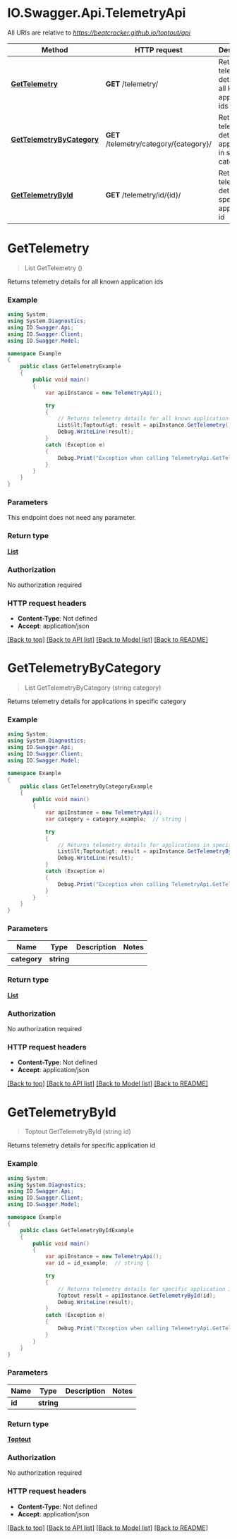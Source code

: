 # IO.Swagger.Api.TelemetryApi

All URIs are relative to *https://beatcracker.github.io/toptout/api*

Method | HTTP request | Description
------------- | ------------- | -------------
[**GetTelemetry**](TelemetryApi.md#gettelemetry) | **GET** /telemetry/ | Returns telemetry details for all known application ids
[**GetTelemetryByCategory**](TelemetryApi.md#gettelemetrybycategory) | **GET** /telemetry/category/{category}/ | Returns telemetry details for applications in specific category
[**GetTelemetryById**](TelemetryApi.md#gettelemetrybyid) | **GET** /telemetry/id/{id}/ | Returns telemetry details for specific application id

<a name="gettelemetry"></a>
# **GetTelemetry**
> List<Toptout> GetTelemetry ()

Returns telemetry details for all known application ids

### Example
```csharp
using System;
using System.Diagnostics;
using IO.Swagger.Api;
using IO.Swagger.Client;
using IO.Swagger.Model;

namespace Example
{
    public class GetTelemetryExample
    {
        public void main()
        {
            var apiInstance = new TelemetryApi();

            try
            {
                // Returns telemetry details for all known application ids
                List&lt;Toptout&gt; result = apiInstance.GetTelemetry();
                Debug.WriteLine(result);
            }
            catch (Exception e)
            {
                Debug.Print("Exception when calling TelemetryApi.GetTelemetry: " + e.Message );
            }
        }
    }
}
```

### Parameters
This endpoint does not need any parameter.

### Return type

[**List<Toptout>**](Toptout.md)

### Authorization

No authorization required

### HTTP request headers

 - **Content-Type**: Not defined
 - **Accept**: application/json

[[Back to top]](#) [[Back to API list]](../README.md#documentation-for-api-endpoints) [[Back to Model list]](../README.md#documentation-for-models) [[Back to README]](../README.md)
<a name="gettelemetrybycategory"></a>
# **GetTelemetryByCategory**
> List<Toptout> GetTelemetryByCategory (string category)

Returns telemetry details for applications in specific category

### Example
```csharp
using System;
using System.Diagnostics;
using IO.Swagger.Api;
using IO.Swagger.Client;
using IO.Swagger.Model;

namespace Example
{
    public class GetTelemetryByCategoryExample
    {
        public void main()
        {
            var apiInstance = new TelemetryApi();
            var category = category_example;  // string | 

            try
            {
                // Returns telemetry details for applications in specific category
                List&lt;Toptout&gt; result = apiInstance.GetTelemetryByCategory(category);
                Debug.WriteLine(result);
            }
            catch (Exception e)
            {
                Debug.Print("Exception when calling TelemetryApi.GetTelemetryByCategory: " + e.Message );
            }
        }
    }
}
```

### Parameters

Name | Type | Description  | Notes
------------- | ------------- | ------------- | -------------
 **category** | **string**|  | 

### Return type

[**List<Toptout>**](Toptout.md)

### Authorization

No authorization required

### HTTP request headers

 - **Content-Type**: Not defined
 - **Accept**: application/json

[[Back to top]](#) [[Back to API list]](../README.md#documentation-for-api-endpoints) [[Back to Model list]](../README.md#documentation-for-models) [[Back to README]](../README.md)
<a name="gettelemetrybyid"></a>
# **GetTelemetryById**
> Toptout GetTelemetryById (string id)

Returns telemetry details for specific application id

### Example
```csharp
using System;
using System.Diagnostics;
using IO.Swagger.Api;
using IO.Swagger.Client;
using IO.Swagger.Model;

namespace Example
{
    public class GetTelemetryByIdExample
    {
        public void main()
        {
            var apiInstance = new TelemetryApi();
            var id = id_example;  // string | 

            try
            {
                // Returns telemetry details for specific application id
                Toptout result = apiInstance.GetTelemetryById(id);
                Debug.WriteLine(result);
            }
            catch (Exception e)
            {
                Debug.Print("Exception when calling TelemetryApi.GetTelemetryById: " + e.Message );
            }
        }
    }
}
```

### Parameters

Name | Type | Description  | Notes
------------- | ------------- | ------------- | -------------
 **id** | **string**|  | 

### Return type

[**Toptout**](Toptout.md)

### Authorization

No authorization required

### HTTP request headers

 - **Content-Type**: Not defined
 - **Accept**: application/json

[[Back to top]](#) [[Back to API list]](../README.md#documentation-for-api-endpoints) [[Back to Model list]](../README.md#documentation-for-models) [[Back to README]](../README.md)
